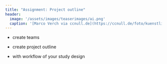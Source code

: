 ```yaml
---
title: "Assignment: Project outline"
header:
  image: '/assets/images/teaserimages/ai.png'
  caption: '[Marco Verch via ccnull.de](https://ccnull.de/foto/kuenstliche-intelligenz-bei-der-arbeit/1095606). [CC-BY 2.0](https://creativecommons.org/licenses/by/2.0/de/). Image cropped.'
---
```



* create teams

* create project outline

* with workflow of your study design

